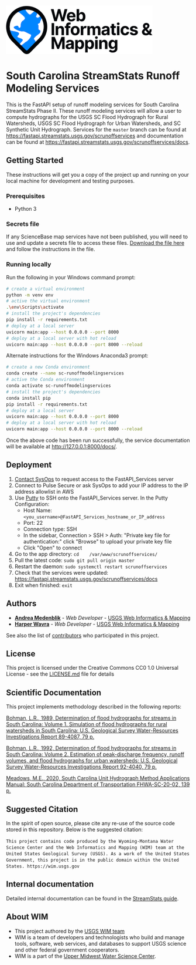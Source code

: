 ![WiM](wim.png)

# South Carolina StreamStats Runoff Modeling Services

This is the FastAPI setup of runoff modeling services for South Carolina StreamStats Phase II. These runoff modeling services will allow a user to compute hydrographs for the USGS SC Flood Hydrograph for Rural Watersheds, USGS SC Flood Hydrograph for Urban Watersheds, and SC Synthetic Unit Hydrograph. Services for the `master` branch can be found at https://fastapi.streamstats.usgs.gov/scrunoffservices and documentation can be found at https://fastapi.streamstats.usgs.gov/scrunoffservices/docs.

## Getting Started

These instructions will get you a copy of the project up and running on your local machine for development and testing purposes.

### Prerequisites

- Python 3

### Secrets file

If any ScienceBase map services have not been published, you will need to use and update a secrets file to access these files. [Download the file here](https://doimspp.sharepoint.com/:u:/r/sites/GS-UMidWIM/Shared%20Documents/Projects/Streamstats%20Ecosystem/South%20Carolina%20Customizations/secrets.py?csf=1&web=1&e=N5bf8W) and follow the instructions in the file. 

### Running locally

Run the following in your Windows command prompt:

```bash
# create a virtual environment
python -m venv env
# active the virtual environment
.\env\Scripts\activate
# install the project's dependencies
pip install -r requirements.txt
# deploy at a local server
uvicorn main:app --host 0.0.0.0 --port 8000
# deploy at a local server with hot reload
uvicorn main:app --host 0.0.0.0 --port 8000 --reload
```

Alternate instructions for the Windows Anaconda3 prompt:

```bash
# create a new Conda environment
conda create --name sc-runoffmodelingservices
# active the Conda environment
conda activate sc-runoffmodelingservices
# install the project's dependencies
conda install pip
pip install -r requirements.txt
# deploy at a local server
uvicorn main:app --host 0.0.0.0 --port 8000
# deploy at a local server with hot reload
uvicorn main:app --host 0.0.0.0 --port 8000 --reload
```

Once the above code has been run successfully, the service documentation will be available at http://127.0.0.1:8000/docs/.

## Deployment

1. [Contact SysOps](https://github.com/USGS-WiM/wim-infrastructure/issues/new) to request access to the FastAPI_Services server
2. Connect to Pulse Secure or ask SysOps to add your IP address to the IP address allowlist in AWS
3. Use [Putty](https://www.putty.org/) to SSH onto the FastAPI_Services server. In the Putty Configuration:
     - Host Name: `<you_username>@FastAPI_Services_hostname_or_IP_address`
     - Port: 22
     - Connection type: SSH
     - In the sidebar, Connection > SSH > Auth: "Private key file for authentication:" click "Browse" to upload your private key file
     - Click "Open" to connect
 4. Go to the app directory: `cd 	/var/www/scrunoffservices/`
 5. Pull the latest code: `sudo git pull origin master`
 6. Restart the daemon: `sudo systemctl restart scrunoffservices`
 7. Check that the services were updated: https://fastapi.streamstats.usgs.gov/scrunoffservices/docs
 8. Exit when finished: `exit`

## Authors

- **[Andrea Medenblik](https://github.com/amedenblik)**  - *Web Developer* - [USGS Web Informatics & Mapping](https://wim.usgs.gov/)
- **[Harper Wavra](https://github.com/harper-wavra)**  - *Web Developer* - [USGS Web Informatics & Mapping](https://wim.usgs.gov/)

See also the list of [contributors](../../graphs/contributors) who participated in this project.

## License

This project is licensed under the Creative Commons CC0 1.0 Universal License - see the [LICENSE.md](LICENSE.md) file for details

## Scientific Documentation

This project implements methodology described in the following reports:

[Bohman, L.R., 1989, Determination of flood hydrographs for streams in South Carolina: Volume 1. Simulation of flood hydrographs for rural watersheds in South Carolina: U.S. Geological Survey Water-Resources Investigations Report 89-4087, 79 p.](https://pubs.er.usgs.gov/publication/wri894087)

[Bohman, L.R., 1992, Determination of flood hydrographs for streams in South Carolina: Volume 2. Estimation of peak-discharge frequency, runoff volumes, and flood hydrographs for urban watersheds: U.S. Geological Survey Water-Resources Investigations Report 92-4040, 79 p.](https://pubs.er.usgs.gov/publication/wri924040)

[Meadows, M.E., 2020, South Carolina Unit Hydrograph Method Applications Manual: South Carolina Department of Transportation FHWA-SC-20-02, 139 p.](https://www.scdot.org/business/technicalPDFs/hydraulic/SPR-738-SC-UH-Method-Application-Manual-May-2020.pdf)                                 

## Suggested Citation

In the spirit of open source, please cite any re-use of the source code stored in this repository. Below is the suggested citation:

`This project contains code produced by the Wyoming-Montana Water Science Center and the Web Informatics and Mapping (WIM) team at the United States Geological Survey (USGS). As a work of the United States Government, this project is in the public domain within the United States. https://wim.usgs.gov`

## Internal documentation

Detailed internal documentation can be found in the [StreamStats guide](https://doimspp.sharepoint.com/sites/GS-UMidWIM/_layouts/OneNote.aspx?id=%2Fsites%2FGS-UMidWIM%2FShared%20Documents%2FProjects%2FStreamstats%20Ecosystem%2FKJ%27s%20Guide%20to%20StreamStats%201&wd=target%28Introduction.one%7CFA6D5C1D-D7FB-4D35-B339-992EF3438208%2FRunoff%20Modeling%20Services%7C3C3FF549-F709-4E55-B005-19903B30253B%2F%29).

## About WIM

- This project authored by the [USGS WIM team](https://wim.usgs.gov)
- WIM is a team of developers and technologists who build and manage tools, software, web services, and databases to support USGS science and other federal government cooperators.
- WIM is a part of the [Upper Midwest Water Science Center](https://www.usgs.gov/centers/upper-midwest-water-science-center).
